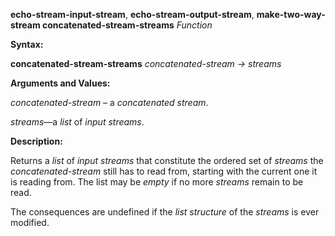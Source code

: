 **echo-stream-input-stream**, **echo-stream-output-stream**, **make-two-way-stream concatenated-stream-streams** *Function* 



**Syntax:** 



**concatenated-stream-streams** *concatenated-stream → streams* 



**Arguments and Values:** 



*concatenated-stream* – a *concatenated stream*. 



*streams*—a *list* of *input streams*. 







 



 



**Description:** 



Returns a *list* of *input streams* that constitute the ordered set of *streams* the *concatenated-stream* still has to read from, starting with the current one it is reading from. The list may be *empty* if no more *streams* remain to be read. 



The consequences are undefined if the *list structure* of the *streams* is ever modified. 